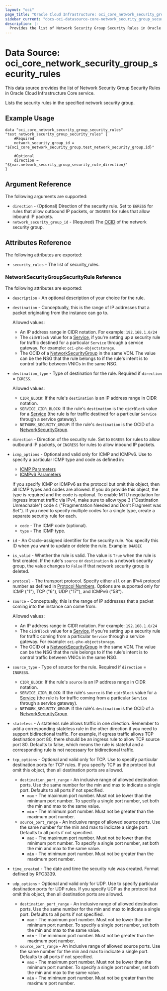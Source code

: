 ```yaml
---
layout: "oci"
page_title: "Oracle Cloud Infrastructure: oci_core_network_security_group_security_rules"
sidebar_current: "docs-oci-datasource-core-network_security_group_security_rules"
description: |-
  Provides the list of Network Security Group Security Rules in Oracle Cloud Infrastructure Core service
---
```


# Data Source: oci_core_network_security_group_security_rules
This data source provides the list of Network Security Group Security Rules in Oracle Cloud Infrastructure Core service.

Lists the security rules in the specified network security group.


## Example Usage

```hcl
data "oci_core_network_security_group_security_rules" "test_network_security_group_security_rules" {
	#Required
	network_security_group_id = "${oci_core_network_security_group.test_network_security_group.id}"

	#Optional
	direction = "${var.network_security_group_security_rule_direction}"
}
```

## Argument Reference

The following arguments are supported:

* `direction` - (Optional) Direction of the security rule. Set to `EGRESS` for rules that allow outbound IP packets, or `INGRESS` for rules that allow inbound IP packets. 
* `network_security_group_id` - (Required) The [OCID](https://docs.cloud.oracle.com/iaas/Content/General/Concepts/identifiers.htm) of the network security group.


## Attributes Reference

The following attributes are exported:

* `security_rules` - The list of security_rules.

### NetworkSecurityGroupSecurityRule Reference

The following attributes are exported:

* `description` - An optional description of your choice for the rule. 
* `destination` - Conceptually, this is the range of IP addresses that a packet originating from the instance can go to.

	Allowed values:
	* An IP address range in CIDR notation. For example: `192.168.1.0/24`
	* The `cidrBlock` value for a [Service](https://docs.cloud.oracle.com/iaas/api/#/en/iaas/20160918/Service/), if you're setting up a security rule for traffic destined for a particular `Service` through a service gateway. For example: `oci-phx-objectstorage`.
	* The OCID of a [NetworkSecurityGroup](https://docs.cloud.oracle.com/iaas/api/#/en/iaas/20160918/NetworkSecurityGroup/) in the same VCN. The value can be the NSG that the rule belongs to if the rule's intent is to control traffic between VNICs in the same NSG. 
* `destination_type` - Type of destination for the rule. Required if `direction` = `EGRESS`.

	Allowed values:
	* `CIDR_BLOCK`: If the rule's `destination` is an IP address range in CIDR notation.
	* `SERVICE_CIDR_BLOCK`: If the rule's `destination` is the `cidrBlock` value for a [Service](https://docs.cloud.oracle.com/iaas/api/#/en/iaas/20160918/Service/) (the rule is for traffic destined for a particular `Service` through a service gateway).
	* `NETWORK_SECURITY_GROUP`: If the rule's `destination` is the OCID of a [NetworkSecurityGroup](https://docs.cloud.oracle.com/iaas/api/#/en/iaas/20160918/NetworkSecurityGroup/). 
* `direction` - Direction of the security rule. Set to `EGRESS` for rules to allow outbound IP packets, or `INGRESS` for rules to allow inbound IP packets.
* `icmp_options` - Optional and valid only for ICMP and ICMPv6. Use to specify a particular ICMP type and code as defined in:
	* [ICMP Parameters](http://www.iana.org/assignments/icmp-parameters/icmp-parameters.xhtml)
	* [ICMPv6 Parameters](https://www.iana.org/assignments/icmpv6-parameters/icmpv6-parameters.xhtml)

	If you specify ICMP or ICMPv6 as the protocol but omit this object, then all ICMP types and codes are allowed. If you do provide this object, the type is required and the code is optional. To enable MTU negotiation for ingress internet traffic via IPv4, make sure to allow type 3 ("Destination Unreachable") code 4 ("Fragmentation Needed and Don't Fragment was Set"). If you need to specify multiple codes for a single type, create a separate security rule for each. 
	* `code` - The ICMP code (optional).
	* `type` - The ICMP type.
* `id` - An Oracle-assigned identifier for the security rule. You specify this ID when you want to update or delete the rule.  Example: `04ABEC` 
* `is_valid` - Whether the rule is valid. The value is `True` when the rule is first created. If the rule's `source` or `destination` is a network security group, the value changes to `False` if that network security group is deleted. 
* `protocol` - The transport protocol. Specify either `all` or an IPv4 protocol number as defined in [Protocol Numbers](http://www.iana.org/assignments/protocol-numbers/protocol-numbers.xhtml). Options are supported only for ICMP ("1"), TCP ("6"), UDP ("17"), and ICMPv6 ("58"). 
* `source` - Conceptually, this is the range of IP addresses that a packet coming into the instance can come from.

	Allowed values:
	* An IP address range in CIDR notation. For example: `192.168.1.0/24`
	* The `cidrBlock` value for a [Service](https://docs.cloud.oracle.com/iaas/api/#/en/iaas/20160918/Service/), if you're setting up a security rule for traffic coming from a particular `Service` through a service gateway. For example: `oci-phx-objectstorage`.
	* The OCID of a [NetworkSecurityGroup](https://docs.cloud.oracle.com/iaas/api/#/en/iaas/20160918/NetworkSecurityGroup/) in the same VCN. The value can be the NSG that the rule belongs to if the rule's intent is to control traffic between VNICs in the same NSG. 
* `source_type` - Type of source for the rule. Required if `direction` = `INGRESS`.
	* `CIDR_BLOCK`: If the rule's `source` is an IP address range in CIDR notation.
	* `SERVICE_CIDR_BLOCK`: If the rule's `source` is the `cidrBlock` value for a [Service](https://docs.cloud.oracle.com/iaas/api/#/en/iaas/20160918/Service/) (the rule is for traffic coming from a particular `Service` through a service gateway).
	* `NETWORK_SECURITY_GROUP`: If the rule's `destination` is the OCID of a [NetworkSecurityGroup](https://docs.cloud.oracle.com/iaas/api/#/en/iaas/20160918/NetworkSecurityGroup/). 
* `stateless` - A stateless rule allows traffic in one direction. Remember to add a corresponding stateless rule in the other direction if you need to support bidirectional traffic. For example, if egress traffic allows TCP destination port 80, there should be an ingress rule to allow TCP source port 80. Defaults to false, which means the rule is stateful and a corresponding rule is not necessary for bidirectional traffic. 
* `tcp_options` - Optional and valid only for TCP. Use to specify particular destination ports for TCP rules. If you specify TCP as the protocol but omit this object, then all destination ports are allowed. 
	* `destination_port_range` - An inclusive range of allowed destination ports. Use the same number for the min and max to indicate a single port. Defaults to all ports if not specified. 
		* `max` - The maximum port number. Must not be lower than the minimum port number. To specify a single port number, set both the min and max to the same value. 
		* `min` - The minimum port number. Must not be greater than the maximum port number.
	* `source_port_range` - An inclusive range of allowed source ports. Use the same number for the min and max to indicate a single port. Defaults to all ports if not specified. 
		* `max` - The maximum port number. Must not be lower than the minimum port number. To specify a single port number, set both the min and max to the same value. 
		* `min` - The minimum port number. Must not be greater than the maximum port number.
* `time_created` - The date and time the security rule was created. Format defined by RFC3339.
* `udp_options` - Optional and valid only for UDP. Use to specify particular destination ports for UDP rules. If you specify UDP as the protocol but omit this object, then all destination ports are allowed. 
	* `destination_port_range` - An inclusive range of allowed destination ports. Use the same number for the min and max to indicate a single port. Defaults to all ports if not specified. 
		* `max` - The maximum port number. Must not be lower than the minimum port number. To specify a single port number, set both the min and max to the same value. 
		* `min` - The minimum port number. Must not be greater than the maximum port number.
	* `source_port_range` - An inclusive range of allowed source ports. Use the same number for the min and max to indicate a single port. Defaults to all ports if not specified. 
		* `max` - The maximum port number. Must not be lower than the minimum port number. To specify a single port number, set both the min and max to the same value. 
		* `min` - The minimum port number. Must not be greater than the maximum port number.

